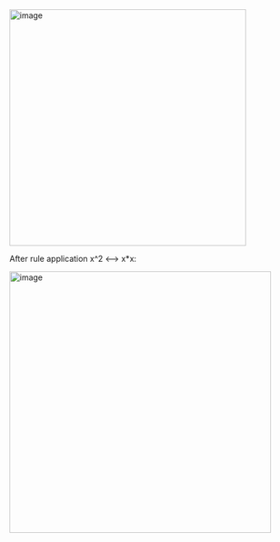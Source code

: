 <img width="416" alt="image" src="https://github.com/user-attachments/assets/21d1494d-6150-44ed-a809-5cf566aa5f30" />

After rule application x^2 <--> x*x:

<img width="460" alt="image" src="https://github.com/user-attachments/assets/ffcb0f81-1cc8-49bf-aad7-f04679c13f1d" />
